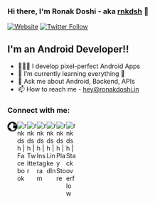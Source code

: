 ### Hi there, I'm Ronak Doshi - aka [rnkdsh][website] 👋

[![Website](https://img.shields.io/website?label=ronakdoshi.in&style=for-the-badge&url=https%3A%2F%2Fronakdoshi.in)](https://ronakdoshi.in)
[![Twitter Follow](https://img.shields.io/twitter/follow/rnkdsh?color=1DA1F2&logo=twitter&style=for-the-badge)](https://twitter.com/intent/follow?original_referer=https%3A%2F%2Fgithub.com%2Frnkdsh&screen_name=rnkdsh)

## I'm an Android Developer!!

- 👨🏻‍💻 I develop pixel-perfect Android Apps
- 🌱 I’m currently learning everything 🤣
- 💬 Ask me about Android, Backend, APIs
- 📫 How to reach me - hey@ronakdoshi.in

### Connect with me:

[<img align="left" alt="ronakdoshi.in" width="22px" src="https://raw.githubusercontent.com/iconic/open-iconic/master/svg/globe.svg" />][website]
[<img align="left" alt="rnkdsh | Facebook" width="22px" src="https://cdn.jsdelivr.net/npm/simple-icons@v3/icons/facebook.svg" />][facebook]
[<img align="left" alt="rnkdsh | Twitter" width="22px" src="https://cdn.jsdelivr.net/npm/simple-icons@v3/icons/twitter.svg" />][twitter]
[<img align="left" alt="rnkdsh | Instagram" width="22px" src="https://cdn.jsdelivr.net/npm/simple-icons@v3/icons/instagram.svg" />][instagram]
[<img align="left" alt="rnkdsh | LinkedIn" width="22px" src="https://cdn.jsdelivr.net/npm/simple-icons@v3/icons/linkedin.svg" />][linkedin]
[<img align="left" alt="rnkdsh | Play Store" width="22px" src="https://cdn.jsdelivr.net/npm/simple-icons@v3/icons/googleplay.svg" />][playstore]
[<img align="left" alt="rnkdsh | Stackoverflow" width="22px" src="https://cdn.jsdelivr.net/npm/simple-icons@v3/icons/stackoverflow.svg" />][stackoverflow]

[website]: https://ronakdoshi.in
[twitter]: https://twitter.com/rnkdsh
[facebook]: https://facebook.com/rnkdsh
[instagram]: https://instagram.com/rnkdsh
[linkedin]: https://linkedin.com/in/rnkdsh
[playstore]: https://play.google.com/store/apps/dev?id=8222220646689899525
[stackoverflow]: https://stackoverflow.com/users/5297799/ronak-doshi
[hash]: #
